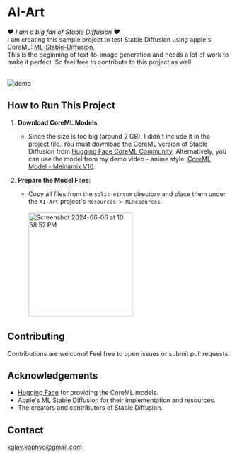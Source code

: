 # AI-Art

<i>❤️ I am a big fan of Stable Diffusion ❤️</i></br>
I am creating this sample project to test Stable Diffusion using apple's CoreML: [ML-Stable-Diffusion](https://github.com/apple/ml-stable-diffusion).</br> This is the beginning of text-to-image generation and needs a lot of work to make it perfect. So feel free to contribute to this project as well.</br></br>

![demo](https://github.com/PhyoMyanmarKyaw/AI-Art/assets/6734127/bcc4bbfd-291f-4fe7-bf48-22c4e1ba953e)

## How to Run This Project

1. **Download CoreML Models**:
   - Since the size is too big (around 2 GB), I didn't include it in the project file. You must download the CoreML version of Stable Diffusion from [Hugging Face CoreML Community](https://huggingface.co/coreml-community). Alternatively, you can use the model from my demo video - anime style:
     [CoreML Model - Meinamix V10](https://huggingface.co/coreml-community/coreml-meinamix_meinaV10/blob/main/split-einsum/meinamix_meinaV10_split-einsum.zip).

2. **Prepare the Model Files**:
   - Copy all files from the `split-einsum` directory and place them under the `AI-Art` project's `Resources > MLResources`.
     </br></br>
     <img width="235" alt="Screenshot 2024-06-06 at 10 58 52 PM" src="https://github.com/PhyoMyanmarKyaw/AI-Art/assets/6734127/7f0a662c-3692-49e5-9908-070104ebc442">


## Contributing

Contributions are welcome! Feel free to open issues or submit pull requests.


## Acknowledgements

- [Hugging Face](https://huggingface.co/) for providing the CoreML models.
- [Apple's ML Stable Diffusion](https://github.com/apple/ml-stable-diffusion) for their implementation and resources.
- The creators and contributors of Stable Diffusion.

## Contact

kglay.kophyo@gmail.com

